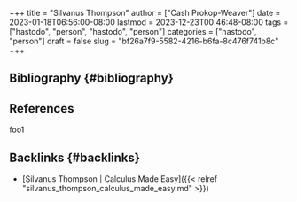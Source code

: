 +++
title = "Silvanus Thompson"
author = ["Cash Prokop-Weaver"]
date = 2023-01-18T06:56:00-08:00
lastmod = 2023-12-23T00:46:48-08:00
tags = ["hastodo", "person", "hastodo", "person"]
categories = ["hastodo", "person"]
draft = false
slug = "bf26a7f9-5582-4216-b6fa-8c476f741b8c"
+++

## Bibliography {#bibliography}

## References

<style>.csl-entry{text-indent: -1.5em; margin-left: 1.5em;}</style><div class="csl-bib-body">
</div>

foo1


## Backlinks {#backlinks}

-   [Silvanus Thompson | Calculus Made Easy]({{< relref "silvanus_thompson_calculus_made_easy.md" >}})
